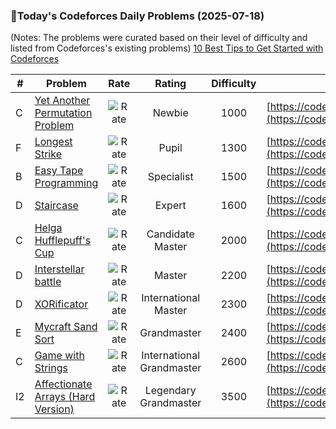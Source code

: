 ### 🌟Today's Codeforces Daily Problems (2025-07-18)
(Notes: The problems were curated based on their level of difficulty and listed from Codeforces's existing problems)
[10 Best Tips to Get Started with Codeforces](https://github.com/ika9810/Codeforces-Daily-Problems/blob/main/10%20Best%20Tips%20to%20Get%20Started%20with%20Codeforces.md)

| # | Problem | Rate| Rating | Difficulty | Contest |
|---| ----- | :--------: | :----------: | :----------: | ---------- |
|C|[Yet Another Permutation Problem](https://codeforces.com/contest/1858/problem/C)|![Rate](https://img.shields.io/badge/Newbie-1000-lightgrey)|Newbie|1000|[https://codeforces.com/contest/1858](https://codeforces.com/contest/1858)|
|F|[Longest Strike](https://codeforces.com/contest/1676/problem/F)|![Rate](https://img.shields.io/badge/Pupil-1300-brightgreen)|Pupil|1300|[https://codeforces.com/contest/1676](https://codeforces.com/contest/1676)|
|B|[Easy Tape Programming](https://codeforces.com/contest/239/problem/B)|![Rate](https://img.shields.io/badge/Specialist-1500-9cf)|Specialist|1500|[https://codeforces.com/contest/239](https://codeforces.com/contest/239)|
|D|[Staircase](https://codeforces.com/contest/1958/problem/D)|![Rate](https://img.shields.io/badge/Expert-1600-blue)|Expert|1600|[https://codeforces.com/contest/1958](https://codeforces.com/contest/1958)|
|C|[Helga Hufflepuff's Cup](https://codeforces.com/contest/855/problem/C)|![Rate](https://img.shields.io/badge/Candidate%20Master-2000-blueviolet)|Candidate Master|2000|[https://codeforces.com/contest/855](https://codeforces.com/contest/855)|
|D|[Interstellar battle](https://codeforces.com/contest/1045/problem/D)|![Rate](https://img.shields.io/badge/Master-2200-orange)|Master|2200|[https://codeforces.com/contest/1045](https://codeforces.com/contest/1045)|
|D|[XORificator](https://codeforces.com/contest/1977/problem/D)|![Rate](https://img.shields.io/badge/International%20Master-2300-orange)|International Master|2300|[https://codeforces.com/contest/1977](https://codeforces.com/contest/1977)|
|E|[Mycraft Sand Sort](https://codeforces.com/contest/2064/problem/E)|![Rate](https://img.shields.io/badge/Grandmaster-2400-red)|Grandmaster|2400|[https://codeforces.com/contest/2064](https://codeforces.com/contest/2064)|
|C|[Game with Strings](https://codeforces.com/contest/482/problem/C)|![Rate](https://img.shields.io/badge/International%20Grandmaster-2600-red)|International Grandmaster|2600|[https://codeforces.com/contest/482](https://codeforces.com/contest/482)|
|I2|[Affectionate Arrays (Hard Version)](https://codeforces.com/contest/2053/problem/I2)|![Rate](https://img.shields.io/badge/Legendary%20Grandmaster-3500-red)|Legendary Grandmaster|3500|[https://codeforces.com/contest/2053](https://codeforces.com/contest/2053)|
